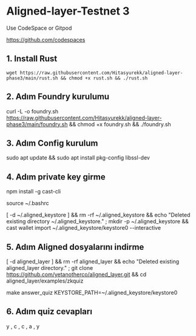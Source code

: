# Aligned-layer-Testnet 3

Use CodeSpace or Gitpod

https://github.com/codespaces

## 1. Install Rust

```
wget https://raw.githubusercontent.com/Hitasyurekk/aligned-layer-phase3/main/rust.sh && chmod +x rust.sh && ./rust.sh
```

## 2. Adım Foundry kurulumu

curl -L -o foundry.sh https://raw.githubusercontent.com/Hitasyurekk/aligned-layer-phase3/main/foundry.sh && chmod +x foundry.sh && ./foundry.sh


## 3. Adım Config kurulum

sudo apt update && sudo apt install pkg-config libssl-dev


## 4. Adım private key girme 

npm install -g cast-cli

source ~/.bashrc

[ -d ~/.aligned_keystore ] && rm -rf ~/.aligned_keystore && echo "Deleted existing directory ~/.aligned_keystore." ; mkdir -p ~/.aligned_keystore && cast wallet import ~/.aligned_keystore/keystore0 --interactive

## 5. Adım Aligned dosyalarını indirme 

[ -d aligned_layer ] && rm -rf aligned_layer && echo "Deleted existing aligned_layer directory." ; git clone https://github.com/yetanotherco/aligned_layer.git && cd aligned_layer/examples/zkquiz


make answer_quiz KEYSTORE_PATH=~/.aligned_keystore/keystore0

## 6. Adım quiz cevapları 

y , c , c , a , y



